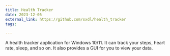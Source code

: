 ```yaml
---
title: Health Tracker
date: 2023-12-05
external_link: https://github.com/sxdl/health_tracker
tags:

---
```


A health tracker application for Windows 10/11. It can track your steps, heart rate, sleep, and so on. It also provides a GUI for you to view your data.

<!--more-->
